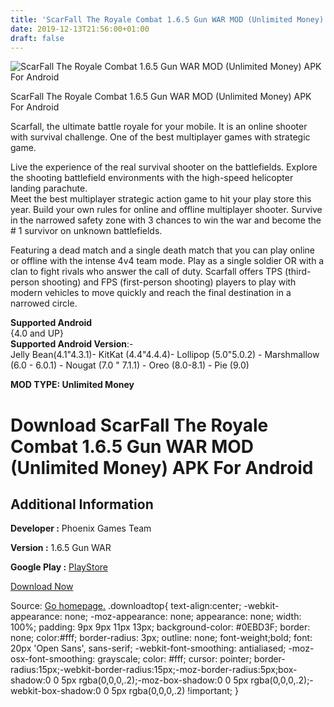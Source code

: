 ```yaml
---
title: 'ScarFall The Royale Combat 1.6.5 Gun WAR MOD (Unlimited Money) APK For Android'
date: 2019-12-13T21:56:00+01:00
draft: false
---
```


![ScarFall The Royale Combat 1.6.5 Gun WAR MOD (Unlimited Money) APK For Android](https://i1.wp.com/apkhome.net/wp-content/uploads/2019/12/ScarFall-The-Royale-Combat-2.png "ScarFall The Royale Combat 1.6.5 Gun WAR MOD (Unlimited Money) APK For Android")

  

ScarFall The Royale Combat 1.6.5 Gun WAR MOD (Unlimited Money) APK For Android

Scarfall, the ultimate battle royale for your mobile. It is an online shooter with survival challenge. One of the best multiplayer games with strategic game.

Live the experience of the real survival shooter on the battlefields. Explore the shooting battlefield environments with the high-speed helicopter landing parachute.  
Meet the best multiplayer strategic action game to hit your play store this year. Build your own rules for online and offline multiplayer shooter. Survive in the narrowed safety zone with 3 chances to win the war and become the # 1 survivor on unknown battlefields.

Featuring a dead match and a single death match that you can play online or offline with the intense 4v4 team mode. Play as a single soldier OR with a clan to fight rivals who answer the call of duty. Scarfall offers TPS (third-person shooting) and FPS (first-person shooting) players to play with modern vehicles to move quickly and reach the final destination in a narrowed circle.

**Supported Android**  
{4.0 and UP}  
**Supported Android Version**:-  
Jelly Bean(4.1"4.3.1)- KitKat (4.4"4.4.4)- Lollipop (5.0"5.0.2) - Marshmallow (6.0 - 6.0.1) - Nougat (7.0 " 7.1.1) - Oreo (8.0-8.1) - Pie (9.0)

**MOD TYPE: Unlimited Money**

Download ScarFall The Royale Combat 1.6.5 Gun WAR MOD (Unlimited Money) APK For Android
=======================================================================================

Additional Information
----------------------

**Developer :** Phoenix Games Team

**Version :** 1.6.5 Gun WAR

**Google Play :** [PlayStore](https://play.google.com/store/apps/details?id=com.phoenix.scarfall.free.fps.tps.battle.royale.combat.survival.shooting.battleground.war)

  

[Download Now](https://store4app.co/post/scarfall-the-royale-combat-1-6-5-gun-war-mod-unlimited-money-apk-for-android_1576251653)

  
Source: [Go homepage.](https://store4app.co/post/scarfall-the-royale-combat-1-6-5-gun-war-mod-unlimited-money-apk-for-android_1576251653) .downloadtop{ text-align:center; -webkit-appearance: none; -moz-appearance: none; appearance: none; width: 100%; padding: 9px 9px 11px 13px; background-color: #0EBD3F; border: none; color:#fff; border-radius: 3px; outline: none; font-weight;bold; font: 20px 'Open Sans', sans-serif; -webkit-font-smoothing: antialiased; -moz-osx-font-smoothing: grayscale; color: #fff; cursor: pointer; border-radius:15px;-webkit-border-radius:15px;-moz-border-radius:5px;box-shadow:0 0 5px rgba(0,0,0,.2);-moz-box-shadow:0 0 5px rgba(0,0,0,.2);-webkit-box-shadow:0 0 5px rgba(0,0,0,.2) !important; }
